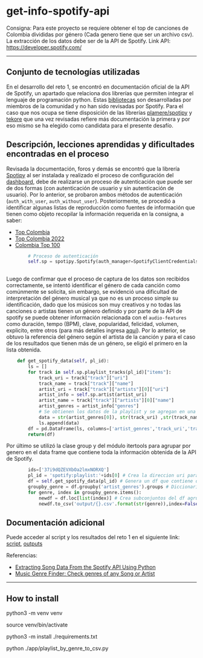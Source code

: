 # get-info-spotify-api

Consigna: Para este proyecto se requiere obtener el top de canciones de Colombia divididas por género (Cada genero tiene que ser un archivo csv). La extracción de los datos debe ser de la API de Spotify. Link API: https://developer.spotify.com/

---

## Conjunto de tecnologías utilizadas

En el desarrollo del reto 1, se encontró en documentación oficial de la API de Spotify, un apartado que relaciona dos librerías que permiten integrar el lenguaje de programación python. Estas [bibliotecas](https://developer.spotify.com/documentation/web-api/libraries/) son desarrolladas por miembros de la comunidad y no han sido revisadas por Spotify. Para el caso que nos ocupa se tiene disposición de las librerías [plamere/spotipy](https://spotipy.readthedocs.io/en/master/) y [tekore](https://pypi.org/project/tekore/) que una vez revisadas refiere más documentación la primera y por eso mismo se ha elegido como candidata para el presente desafío.

## Descripción, lecciones aprendidas y dificultades encontradas en el proceso

Revisada la documentación, foros y demás se encontró que la librería [Spotipy](https://github.com/plamere/spotipy) al ser instalada y realizado el proceso de configuración del [dashboard](https://developer.spotify.com/dashboard), debe de realizarse un proceso de autenticación que puede ser de dos formas (con autenticación de usuario y sin autenticación de usuario). Por lo anterior, se probaron ambos métodos de autenticación (`auth_with_user`, `auth_without_user`). Posteriormente, se procedió a identificar algunas listas de reproducción como fuentes de información que tienen como objeto recopilar la información requerida en la consigna, a saber: 

- [Top Colombia](https://open.spotify.com/playlist/37i9dQZEVXbOa2lmxNORXQ)
- [Top Colombia 2022](https://open.spotify.com/playlist/3lnMwmYF979bEedMa6WK38)
- [Colombia Top 100](https://open.spotify.com/playlist/6h6uzoRBXnkjeoEjwiX27R)

```python
        # Proceso de autenticación
        self.sp = spotipy.Spotify(auth_manager=SpotifyClientCredentials(client_id=self.client_id,
                                                                        client_secret=self.client_secret))
```

Luego de confirmar que el proceso de captura de los datos son recibidos correctamente, se intentó identificar el género de cada canción como comúnmente se solicita, sin embargo, se evidenció una dificultad de interpretación del género musical ya que no es un proceso simple su identificación, dado que los músicos son muy creativos y no todas las canciones o artistas tienen un género definido y por parte de la API de spotify se puede obtener información relacionada con el `audio-features` como duración, tempo (BPM), clave, popularidad, felicidad, volumen, explicito, entre otros (para más detalles ingresa [aquí](https://developer.spotify.com/console/tracks/)). Por lo anterior, se obtuvo la referencia del género según el artista de la canción y para el caso de los resultados que tienen más de un género, se eligió el primero en la lista obtenida.

```python
    def get_spotify_data(self, pl_id):
        ls = []
        for track in self.sp.playlist_tracks(pl_id)["items"]:
            track_uri = track["track"]["uri"]
            track_name = track["track"]["name"]
            artist_uri = track["track"]["artists"][0]["uri"]
            artist_info = self.sp.artist(artist_uri)
            artist_name = track["track"]["artists"][0]["name"]
            artist_genres = artist_info["genres"]
            # Se obtienen los datos de la playlist y se agregan en una lista
            data = str(artist_genres[0]), str(track_uri) ,str(track_name),str(artist_name)
            ls.append(data)
        df = pd.DataFrame(ls, columns=['artist_genres','track_uri','track_name','artist_name'])
        return(df)
```

Por último se utilizó la clase group y del módulo itertools para agrupar por genero en el data frame que contiene toda la información obtenida de la API de Spotify.

```python
        ids=['37i9dQZEVXbOa2lmxNORXQ']
        pl_id = 'spotify:playlist:'+ids[0] # Crea la direccion uri para acceder a la playlist
        df = self.get_spotify_data(pl_id) # Genera un df que contiene datos de la playlist
        groupby_genre = df.groupby('artist_genres').groups # Diccionario que agrupa los indices del df por genero
        for genre, index in groupby_genre.items():
            newdf = df.loc[list(index)] # Crea subconjuntos del df agrupado por cada genero
            newdf.to_csv('output/{}.csv'.format(str(genre)),index=False)
```

## Documentación adicional

Puede acceder al script y los resultados del reto 1 en el siguiente link: [script](tracks_by_genre_to_csv.py), [outputs](output/)

Referencias:

- [Extracting Song Data From the Spotify API Using Python](https://towardsdatascience.com/extracting-song-data-from-the-spotify-api-using-python-b1e79388d50)
- [Music Genre Finder: Check genres of any Song or Artist](https://www.chosic.com/music-genre-finder/)

---

## How to install

python3 -m venv venv

source venv/bin/activate

python3 -m install ./requirements.txt

python ./app/playlist_by_genre_to_csv.py
